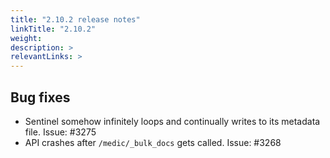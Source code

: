 ```yaml
---
title: "2.10.2 release notes"
linkTitle: "2.10.2"
weight: 
description: >
relevantLinks: >
---
```


## Bug fixes

- Sentinel somehow infinitely loops and continually writes to its metadata file. Issue: #3275
- API crashes after `/medic/_bulk_docs` gets called. Issue: #3268
